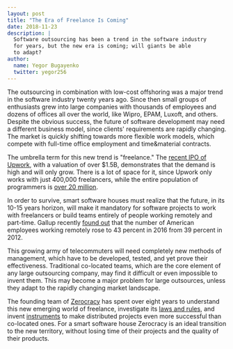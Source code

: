 ```yaml
---
layout: post
title: "The Era of Freelance Is Coming"
date: 2018-11-23
description: |
  Software outsourcing has been a trend in the software industry
  for years, but the new era is coming; will giants be able
  to adapt?
author:
  name: Yegor Bugayenko
  twitter: yegor256
---
```


The outsourcing in combination with low-cost offshoring was a major trend in the
software industry twenty years ago. Since then small groups of enthusiasts grew
into large companies with thousands of employees and dozens of offices all over
the world, like Wipro, EPAM, Luxoft, and others. Despite the
obvious success, the future of software development may need a different
business model, since clients' requirements are rapidly changing. The market is
quickly shifting towards more flexible work models, which compete with full-time
office employment and time&material contracts.

<!--more-->

The umbrella term for this new
trend is "freelance." The [recent IPO of Upwork](https://www.cnbc.com/2018/10/03/upwork-ceo-on-ipo-day-we-do-not-incentivize-for-less-pay-for-freelancers.html),
with a valuation of over $1.5B, demonstrates that the demand is high and will only grow. There is a lot of space
for it, since Upwork only works with just 400,000 freelancers, while the entire
population of programmers is [over 20 million](https://evansdata.com/reports/viewRelease.php?reportID=9).

In order to survive, smart software houses must realize that the future, in its 10-15 years horizon, will
make it mandatory for software projects to work with freelancers or build teams
entirely of people working remotely and part-time. Gallup recently
[found out](https://www.cnbc.com/2018/05/30/70-percent-of-people-globally-work-remotely-at-least-once-a-week-iwg-study.html)
that the number of American employees working remotely rose to 43 percent in
2016 from 39 percent in 2012.

This growing army of telecommuters will need
completely new methods of management, which have to be developed, tested, and
yet prove their effectiveness. Traditional co-located teams, which are the core
element of any large outsourcing company, may find it difficult or even
impossible to invent them. This may become a major problem for large outsources,
unless they adapt to the rapidly changing market landscape.

The founding team of [Zerocracy](https://www.zerocracy.com) has spent over eight years to understand
this new emerging world of freelance, investigate its [laws and rules](https://www.yegor256.com/2016/08/05/distributed-teams-are-higher-quality.html),
and invent [instruments](https://www.yegor256.com/2018/03/21/zerocracy-announcement.html)
to make distributed projects even more successful than
co-located ones. For a smart software house Zerocracy is an ideal transition
to the new territory, without losing time of their projects and the quality
of their products.
